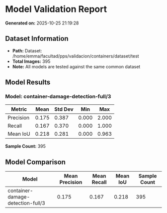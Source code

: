 # Model Validation Report

**Generated on:** 2025-10-25 21:19:28

## Dataset Information
- **Path:** Dataset: /home/emma/facultad/pps/validacion/containers/dataset/test
- **Total Images:** 395
- **Note:** All models are tested against the same common dataset

## Model Results

### Model: container-damage-detection-full/3

| Metric | Mean | Std Dev | Min | Max |
|--------|------|---------|-----|-----|
| Precision | 0.175 | 0.387 | 0.000 | 2.000 |
| Recall | 0.167 | 0.370 | 0.000 | 1.000 |
| Mean IoU | 0.218 | 0.281 | 0.000 | 0.963 |

**Sample Count:** 395

## Model Comparison

| Model | Mean Precision | Mean Recall | Mean IoU | Sample Count |
|-------|----------------|-------------|----------|--------------|
| container-damage-detection-full/3 | 0.175 | 0.167 | 0.218 | 395 |
